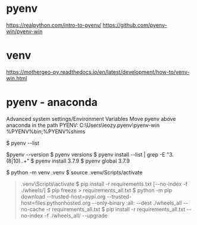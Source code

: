 # pyenv
https://realpython.com/intro-to-pyenv/
https://github.com/pyenv-win/pyenv-win

# venv
https://mothergeo-py.readthedocs.io/en/latest/development/how-to/venv-win.html


# pyenv - anaconda
Advanced system settings/Environment Variables
Move pyenv above anaconda in the path
PYENV: C:\Users\leozy\.pyenv\pyenv-win\
%PYENV%bin;%PYENV%shims


$ pyenv --list

$pyenv --version
$ pyenv versions
$ pyenv install --list | grep -E "3\.(8|10)\..+"
$ pyenv install 3.7.9
$ pyenv global 3.7.9


$ python -m venv .venv
$ source .venv/Scripts/activate
>.venv\Scripts\activate
$ pip install -r requirements.txt [--no-index -f ./wheels/]
$ pip freeze > requirements_all.txt
$ python -m pip download --trusted-host=pypi.org --trusted-host=files.pythonhosted.org --only-binary :all: --dest ./wheels_all --no-cache -r requirements_all.txt
$ pip install -r requirements_all.txt --no-index -f ./wheels_all/ --upgrade